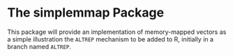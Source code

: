 # The simplemmap Package

This package will provide an implementation of memory-mapped vectors
as a simple illustration the `ALTREP` mechanism to be added to R,
initially in a branch named `ALTREP`.
